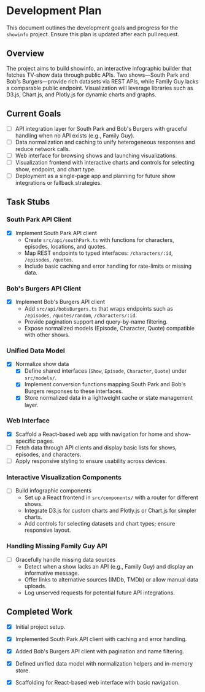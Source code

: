 # Development Plan

This document outlines the development goals and progress for the `showinfo` project. Ensure this plan is updated after each pull request.

## Overview
The project aims to build showinfo, an interactive infographic builder that fetches TV-show data through public APIs. Two shows—South Park and Bob's Burgers—provide rich datasets via REST APIs, while Family Guy lacks a comparable public endpoint. Visualization will leverage libraries such as D3.js, Chart.js, and Plotly.js for dynamic charts and graphs.

## Current Goals
- [ ] API integration layer for South Park and Bob's Burgers with graceful handling when no API exists (e.g., Family Guy).
- [ ] Data normalization and caching to unify heterogeneous responses and reduce network calls.
- [ ] Web interface for browsing shows and launching visualizations.
- [ ] Visualization frontend with interactive charts and controls for selecting show, endpoint, and chart type.
- [ ] Deployment as a single-page app and planning for future show integrations or fallback strategies.

## Task Stubs

### South Park API Client
- [x] Implement South Park API client
  - Create `src/api/southPark.ts` with functions for characters, episodes, locations, and quotes.
  - Map REST endpoints to typed interfaces: `/characters/:id`, `/episodes`, `/quotes`.
  - Include basic caching and error handling for rate-limits or missing data.

### Bob's Burgers API Client
- [x] Implement Bob's Burgers API client
  - Add `src/api/bobsBurgers.ts` that wraps endpoints such as `/episodes`, `/quotes/random`, `/characters/:id`.
  - Provide pagination support and query-by-name filtering.
  - Expose normalized models (Episode, Character, Quote) compatible with other shows.

### Unified Data Model
- [x] Normalize show data
  - [x] Define shared interfaces (`Show`, `Episode`, `Character`, `Quote`) under `src/models/`.
  - [x] Implement conversion functions mapping South Park and Bob's Burgers responses to these interfaces.
  - [x] Store normalized data in a lightweight cache or state management layer.

### Web Interface
- [x] Scaffold a React-based web app with navigation for home and show-specific pages.
- [ ] Fetch data through API clients and display basic lists for shows, episodes, and characters.
- [ ] Apply responsive styling to ensure usability across devices.

### Interactive Visualization Components
- [ ] Build infographic components
  - Set up a React frontend in `src/components/` with a router for different shows.
  - Integrate D3.js for custom charts and Plotly.js or Chart.js for simpler charts.
  - Add controls for selecting datasets and chart types; ensure responsive layout.

### Handling Missing Family Guy API
- [ ] Gracefully handle missing data sources
  - Detect when a show lacks an API (e.g., Family Guy) and display an informative message.
  - Offer links to alternative sources (IMDb, TMDb) or allow manual data uploads.
  - Log unserved requests for potential future API integrations.

## Completed Work
- [x] Initial project setup.
- [x] Implemented South Park API client with caching and error handling.
- [x] Added Bob's Burgers API client with pagination and name filtering.
- [x] Defined unified data model with normalization helpers and in-memory store.
- [x] Scaffolding for React-based web interface with basic navigation.


